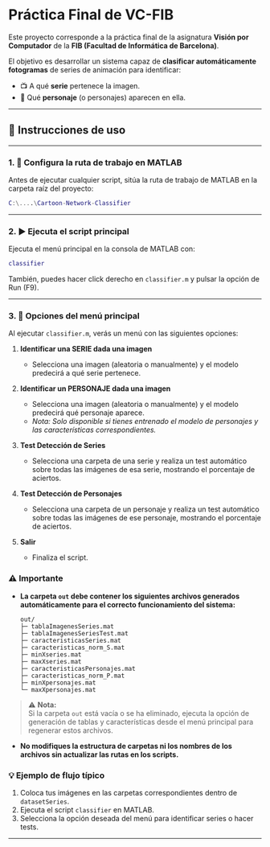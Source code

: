 # Práctica Final de VC-FIB

Este proyecto corresponde a la práctica final de la asignatura **Visión por Computador** de la **FIB (Facultad de Informática de Barcelona)**.

El objetivo es desarrollar un sistema capaz de **clasificar automáticamente fotogramas** de series de animación para identificar:
- 📺 A qué **serie** pertenece la imagen.
- 👤 Qué **personaje** (o personajes) aparecen en ella.

---

## 🚀 Instrucciones de uso

---
### 1. 📂 Configura la ruta de trabajo en MATLAB

Antes de ejecutar cualquier script, sitúa la ruta de trabajo de MATLAB en la carpeta raíz del proyecto:

```matlab
C:\....\Cartoon-Network-Classifier
```

---

### 2. ▶️ Ejecuta el script principal

Ejecuta el menú principal en la consola de MATLAB con:

```matlab
classifier
```

También, puedes hacer click derecho en `classifier.m` y pulsar la opción de Run (F9).

---

### 3. 📝 Opciones del menú principal

Al ejecutar `classifier.m`, verás un menú con las siguientes opciones:

1. **Identificar una SERIE dada una imagen**  
   - Selecciona una imagen (aleatoria o manualmente) y el modelo predecirá a qué serie pertenece.

2. **Identificar un PERSONAJE dada una imagen**  
   - Selecciona una imagen (aleatoria o manualmente) y el modelo predecirá qué personaje aparece.  
   - _Nota: Solo disponible si tienes entrenado el modelo de personajes y las características correspondientes._

3. **Test Detección de Series**  
   - Selecciona una carpeta de una serie y realiza un test automático sobre todas las imágenes de esa serie, mostrando el porcentaje de aciertos.

4. **Test Detección de Personajes**  
   - Selecciona una carpeta de un personaje y realiza un test automático sobre todas las imágenes de ese personaje, mostrando el porcentaje de aciertos.

5. **Salir**  
   - Finaliza el script.

### ⚠️ Importante

- **La carpeta `out` debe contener los siguientes archivos generados automáticamente para el correcto funcionamiento del sistema:**

    ```
    out/
    ├─ tablaImagenesSeries.mat
    ├─ tablaImagenesSeriesTest.mat
    ├─ caracteristicasSeries.mat
    ├─ caracteristicas_norm_S.mat
    ├─ minXseries.mat
    ├─ maxXseries.mat
    ├─ caracteristicasPersonajes.mat
    ├─ caracteristicas_norm_P.mat
    ├─ minXpersonajes.mat
    └─ maxXpersonajes.mat
    ```

> ⚠️ **Nota:**  
> Si la carpeta `out` está vacía o se ha eliminado, ejecuta la opción de generación de tablas y características desde el menú principal para regenerar estos archivos.

- **No modifiques la estructura de carpetas ni los nombres de los archivos sin actualizar las rutas en los scripts.**

### 💡 Ejemplo de flujo típico

1. Coloca tus imágenes en las carpetas correspondientes dentro de `datasetSeries`.
2. Ejecuta el script `classifier` en MATLAB.
3. Selecciona la opción deseada del menú para identificar series o hacer tests.

---
